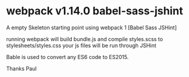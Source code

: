 # webpack v1.14.0 babel-sass-jshint
A empty Skeleton starting point using webpack 1 [Babel Sass JSHint]

running webpack will build bundle.js and compile styles.scss to stylesheets/styles.css 
your js files will be run through JSHint 

Bable is used to convert any ES6 code to ES2015.

Thanks Paul
